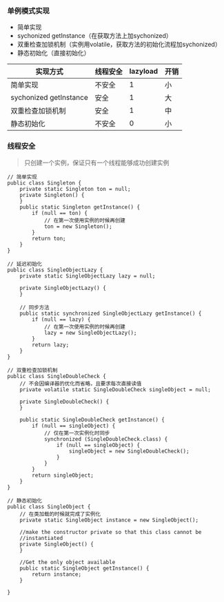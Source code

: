 ### 单例模式实现
- 简单实现
- sychonized getInstance（在获取方法上加sychonized）
- 双重检查加锁机制（实例用volatile，获取方法的初始化流程加sychonized）
- 静态初始化（直接初始化）

实现方式 | 线程安全 | lazyload | 开销 
---|--- |--- |---
简单实现 | 不安全 | 1 | 小
sychonized getInstance | 安全 | 1 | 大
双重检查加锁机制 | 安全 | 1 | 中
静态初始化 | 不安全 | 0 | 小 

### 线程安全
> 只创建一个实例，保证只有一个线程能够成功创建实例


```
// 简单实现
public class Singleton {
    private static Singleton ton = null;
    private Singleton() {
    }
    public static Singleton getInstance() {
        if (null == ton) {
            // 在第一次使用实例的时候再创建
            ton = new Singleton();
        }
        return ton;
    }
}
 
// 延迟初始化
public class SingleObjectLazy {
    private static SingleObjectLazy lazy = null;
 
    private SingleObjectLazy() {
    }
 
    // 同步方法
    public static synchronized SingleObjectLazy getInstance() {
        if (null == lazy) {
            // 在第一次使用实例的时候再创建
            lazy = new SingleObjectLazy();
        }
        return lazy;
    }
}
 
// 双重检查加锁机制
public class SingleDoubleCheck {
    // 不会因编译器的优化而省略，且要求每次直接读值
    private volatile static SingleDoubleCheck singleObject = null;
 
    private SingleDoubleCheck() {
    }
 
    public static SingleDoubleCheck getInstance() {
        if (null == singleObject) {
            // 仅在第一次实例化时同步
            synchronized (SingleDoubleCheck.class) {
                if (null == singleObject) {
                    singleObject = new SingleDoubleCheck();
                }
            }
        }
        return singleObject;
    }
}
 
// 静态初始化
public class SingleObject {
    // 在类加载的时候就完成了实例化
    private static SingleObject instance = new SingleObject();
 
    //make the constructor private so that this class cannot be
    //instantiated
    private SingleObject() {
    }
 
    //Get the only object available
    public static SingleObject getInstance() {
        return instance;
    }
 
}
```